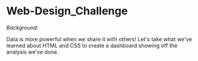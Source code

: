 # Web-Design_Challenge

*Background:*

Data is more powerful when we share it with others! Let's take what we've learned about HTML and CSS to create a dashboard showing off the analysis we've done.

